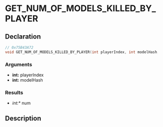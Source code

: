 # GET_NUM_OF_MODELS_KILLED_BY_PLAYER

## Declaration
```cpp
// 0x75B43A72
void GET_NUM_OF_MODELS_KILLED_BY_PLAYER(int playerIndex, int modelHash, int* num);
```

### Arguments
- **int:** playerIndex
- **int:** modelHash

### Results
- **int*:** num

## Description
